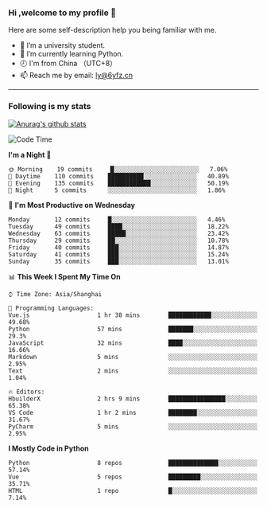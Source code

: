 ### Hi ,welcome to my profile 👋
Here are some self-description help you being familiar with me.
<!--
**liuyunfz/liuyunfz** is a ✨ _special_ ✨ repository because its `README.md` (this file) appears on your GitHub profile.
- 👯 I’m looking to collaborate on ...
- 🤔 I’m looking for help with ...
Here are some ideas to get you started:
-->
- 🏫 I’m a university student.
- 💪 I’m currently learning Python.
- 🕗 I'm from China （UTC+8）
- 📫 Reach me by email: [ly@6yfz.cn](mailto:ly@6yfz.cn)
  
---
### Following is my stats
  
[![Anurag's github stats](https://github-readme-stats.vercel.app/api?username=liuyunfz)](https://github.com/anuraghazra/github-readme-stats)
  
<!--START_SECTION:waka-->
![Code Time](http://img.shields.io/badge/Code%20Time-248%20hrs%2030%20mins-blue)

**I'm a Night 🦉** 

```text
🌞 Morning    19 commits     █░░░░░░░░░░░░░░░░░░░░░░░░   7.06% 
🌆 Daytime    110 commits    ██████████░░░░░░░░░░░░░░░   40.89% 
🌃 Evening    135 commits    ████████████░░░░░░░░░░░░░   50.19% 
🌙 Night      5 commits      ░░░░░░░░░░░░░░░░░░░░░░░░░   1.86%

```
📅 **I'm Most Productive on Wednesday** 

```text
Monday       12 commits     █░░░░░░░░░░░░░░░░░░░░░░░░   4.46% 
Tuesday      49 commits     ████░░░░░░░░░░░░░░░░░░░░░   18.22% 
Wednesday    63 commits     █████░░░░░░░░░░░░░░░░░░░░   23.42% 
Thursday     29 commits     ██░░░░░░░░░░░░░░░░░░░░░░░   10.78% 
Friday       40 commits     ███░░░░░░░░░░░░░░░░░░░░░░   14.87% 
Saturday     41 commits     ███░░░░░░░░░░░░░░░░░░░░░░   15.24% 
Sunday       35 commits     ███░░░░░░░░░░░░░░░░░░░░░░   13.01%

```


📊 **This Week I Spent My Time On** 

```text
⌚︎ Time Zone: Asia/Shanghai

💬 Programming Languages: 
Vue.js                   1 hr 38 mins        ████████████░░░░░░░░░░░░░   49.68% 
Python                   57 mins             ███████░░░░░░░░░░░░░░░░░░   29.3% 
JavaScript               32 mins             ████░░░░░░░░░░░░░░░░░░░░░   16.66% 
Markdown                 5 mins              ░░░░░░░░░░░░░░░░░░░░░░░░░   2.95% 
Text                     2 mins              ░░░░░░░░░░░░░░░░░░░░░░░░░   1.04%

🔥 Editors: 
HbuilderX                2 hrs 9 mins        ████████████████░░░░░░░░░   65.38% 
VS Code                  1 hr 2 mins         ████████░░░░░░░░░░░░░░░░░   31.67% 
PyCharm                  5 mins              ░░░░░░░░░░░░░░░░░░░░░░░░░   2.95%

```

**I Mostly Code in Python** 

```text
Python                   8 repos             ██████████████░░░░░░░░░░░   57.14% 
Vue                      5 repos             █████████░░░░░░░░░░░░░░░░   35.71% 
HTML                     1 repo              █░░░░░░░░░░░░░░░░░░░░░░░░   7.14%

```



<!--END_SECTION:waka-->
